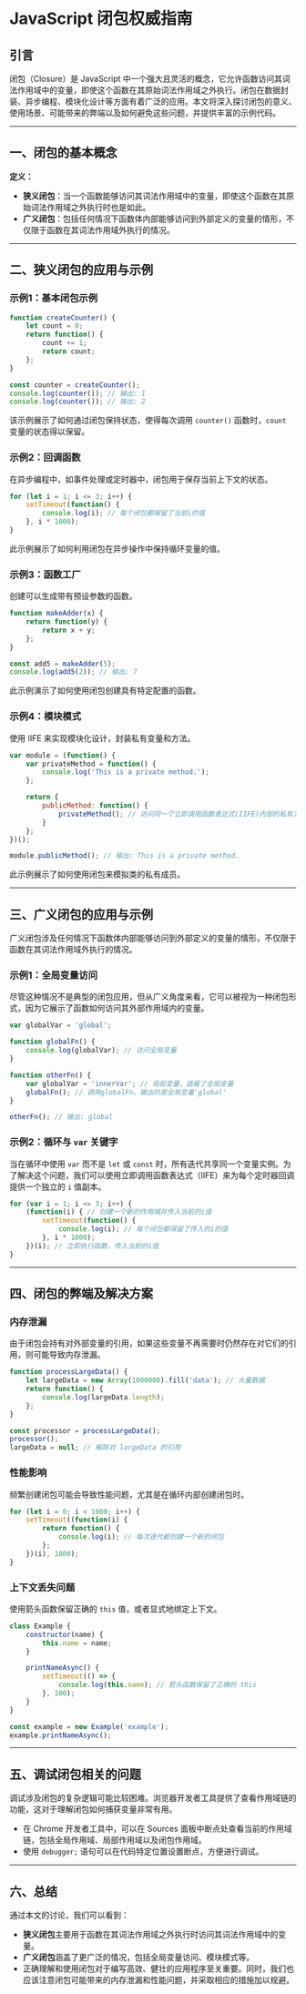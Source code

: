 # JavaScript 闭包权威指南

## 引言

闭包（Closure）是 JavaScript 中一个强大且灵活的概念，它允许函数访问其词法作用域中的变量，即使这个函数在其原始词法作用域之外执行。闭包在数据封装、异步编程、模块化设计等方面有着广泛的应用。本文将深入探讨闭包的意义、使用场景、可能带来的弊端以及如何避免这些问题，并提供丰富的示例代码。

---

## 一、闭包的基本概念

**定义：**

- **狭义闭包**：当一个函数能够访问其词法作用域中的变量，即使这个函数在其原始词法作用域之外执行时也是如此。
- **广义闭包**：包括任何情况下函数体内部能够访问到外部定义的变量的情形，不仅限于函数在其词法作用域外执行的情况。

---

## 二、狭义闭包的应用与示例

### 示例1：基本闭包示例

```javascript
function createCounter() {
    let count = 0;
    return function() {
        count += 1;
        return count;
    };
}

const counter = createCounter();
console.log(counter()); // 输出: 1
console.log(counter()); // 输出: 2
```

该示例展示了如何通过闭包保持状态，使得每次调用 `counter()` 函数时，`count` 变量的状态得以保留。

### 示例2：回调函数

在异步编程中，如事件处理或定时器中，闭包用于保存当前上下文的状态。

```javascript
for (let i = 1; i <= 3; i++) {
    setTimeout(function() {
        console.log(i); // 每个闭包都保留了当前i的值
    }, i * 1000);
}
```

此示例展示了如何利用闭包在异步操作中保持循环变量的值。

### 示例3：函数工厂

创建可以生成带有预设参数的函数。

```javascript
function makeAdder(x) {
    return function(y) {
        return x + y;
    };
}

const add5 = makeAdder(5);
console.log(add5(2)); // 输出: 7
```

此示例演示了如何使用闭包创建具有特定配置的函数。

### 示例4：模块模式

使用 IIFE 来实现模块化设计，封装私有变量和方法。

```javascript
var module = (function() {
    var privateMethod = function() {
        console.log('This is a private method.');
    };

    return {
        publicMethod: function() {
            privateMethod(); // 访问同一个立即调用函数表达式(IIFE)内部的私有方法
        }
    };
})();

module.publicMethod(); // 输出: This is a private method.
```

此示例展示了如何使用闭包来模拟类的私有成员。

---

## 三、广义闭包的应用与示例

广义闭包涉及任何情况下函数体内部能够访问到外部定义的变量的情形，不仅限于函数在其词法作用域外执行的情况。

### 示例1：全局变量访问

尽管这种情况不是典型的闭包应用，但从广义角度来看，它可以被视为一种闭包形式，因为它展示了函数如何访问其外部作用域内的变量。

```javascript
var globalVar = 'global';

function globalFn() {
    console.log(globalVar); // 访问全局变量
}

function otherFn() {
    var globalVar = 'innerVar'; // 局部变量，遮蔽了全局变量
    globalFn(); // 调用globalFn，输出的是全局变量'global'
}

otherFn(); // 输出: global
```

### 示例2：循环与 `var` 关键字

当在循环中使用 `var` 而不是 `let` 或 `const` 时，所有迭代共享同一个变量实例。为了解决这个问题，我们可以使用立即调用函数表达式（IIFE）来为每个定时器回调提供一个独立的 `i` 值副本。

```javascript
for (var i = 1; i <= 3; i++) {
    (function(i) { // 创建一个新的作用域并传入当前的i值
        setTimeout(function() {
            console.log(i); // 每个闭包都保留了传入的i的值
        }, i * 1000);
    })(i); // 立即执行函数，传入当前的i值
}
```

---

## 四、闭包的弊端及解决方案

### 内存泄漏

由于闭包会持有对外部变量的引用，如果这些变量不再需要时仍然存在对它们的引用，则可能导致内存泄漏。

```javascript
function processLargeData() {
    let largeData = new Array(1000000).fill('data'); // 大量数据
    return function() {
        console.log(largeData.length);
    };
}

const processor = processLargeData();
processor();
largeData = null; // 解除对 largeData 的引用
```

### 性能影响

频繁创建闭包可能会导致性能问题，尤其是在循环内部创建闭包时。

```javascript
for (let i = 0; i < 1000; i++) {
    setTimeout((function(i) {
        return function() {
            console.log(i); // 每次迭代都创建一个新的闭包
        };
    })(i), 1000);
}
```

### 上下文丢失问题

使用箭头函数保留正确的 `this` 值，或者显式地绑定上下文。

```javascript
class Example {
    constructor(name) {
        this.name = name;
    }

    printNameAsync() {
        setTimeout(() => {
            console.log(this.name); // 箭头函数保留了正确的 this
        }, 100);
    }
}

const example = new Example('example');
example.printNameAsync();
```

---

## 五、调试闭包相关的问题

调试涉及闭包的复杂逻辑可能比较困难。浏览器开发者工具提供了查看作用域链的功能，这对于理解闭包如何捕获变量非常有用。

- 在 Chrome 开发者工具中，可以在 Sources 面板中断点处查看当前的作用域链，包括全局作用域、局部作用域以及闭包作用域。
- 使用 `debugger;` 语句可以在代码特定位置设置断点，方便进行调试。

---

## 六、总结

通过本文的讨论，我们可以看到：

- **狭义闭包**主要用于函数在其词法作用域之外执行时访问其词法作用域中的变量。
- **广义闭包**涵盖了更广泛的情况，包括全局变量访问、模块模式等。
- 正确理解和使用闭包对于编写高效、健壮的应用程序至关重要。同时，我们也应该注意闭包可能带来的内存泄漏和性能问题，并采取相应的措施加以规避。
